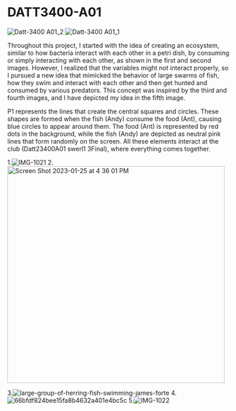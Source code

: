 # DATT3400-A01
![Datt-3400 A01_2](https://user-images.githubusercontent.com/122418286/217448283-917f437d-1363-46a4-973f-346710940170.png)
![Datt-3400 A01_1](https://user-images.githubusercontent.com/122418286/217448296-af420abd-ccc4-4d3c-b97d-718bcaf37509.png)

Throughout this project, I started with the idea of creating an ecosystem, similar to how bacteria interact with each other in a petri dish, by consuming or simply interacting with each other, as shown in the first and second images. However, I realized that the variables might not interact properly, so I pursued a new idea that mimicked the behavior of large swarms of fish, how they swim and interact with each other and then get hunted and consumed by various predators. This concept was inspired by the third and fourth images, and I have depicted my idea in the fifth image.

P1 represents the lines that create the central squares and circles. These shapes are formed when the fish (Andy) consume the food (Ant), causing blue circles to appear around them. The food (Ant) is represented by red dots in the background, while the fish (Andy) are depicted as neutral pink lines that form randomly on the screen. All these elements interact at the club (Datt23400A01 swerl1 3Final), where everything comes together.

1.![IMG-1021](https://user-images.githubusercontent.com/122418286/217447614-2a33f5e7-d868-4c27-bcad-685d3a5cdb6b.jpg)
2.<img width="493" alt="Screen Shot 2023-01-25 at 4 36 01 PM" src="https://user-images.githubusercontent.com/122418286/217447717-0cc2e1f5-c867-4f05-9a01-701e3790e420.png">

3.![large-group-of-herring-fish-swimming-james-forte](https://user-images.githubusercontent.com/122418286/217447933-cf22dc48-37e2-444b-9a4e-0dd29a1ca0f8.jpg)
4.![66bfdf824bee15fa8b4632a401e4bc5c](https://user-images.githubusercontent.com/122418286/217447944-aca79bbe-844a-48fa-852c-64108c61136b.jpg)
5.![IMG-1022](https://user-images.githubusercontent.com/122418286/217447982-2dbb6e67-c3ab-4505-95c3-402eb9636479.jpg)
